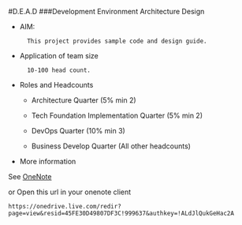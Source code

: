#D.E.A.D 
###Development Environment Architecture Design


- AIM:
	
		This project provides sample code and design guide.

- Application of team size

		10-100 head count.

- Roles and Headcounts

	- Architecture Quarter (5% min 2)
	
	- Tech Foundation Implementation Quarter (5% min 2)
	
	- DevOps Quarter	 (10% min 3)

	- Business Develop Quarter (All other headcounts)
	
- More information 

See [OneNote](https://onedrive.live.com/redir?page=view&resid=45FE30D49807DF3C!999637&authkey=!ALdJlQukGeHac2A "OneNote Online")

or Open this url in your onenote client

	https://onedrive.live.com/redir?page=view&resid=45FE30D49807DF3C!999637&authkey=!ALdJlQukGeHac2A






